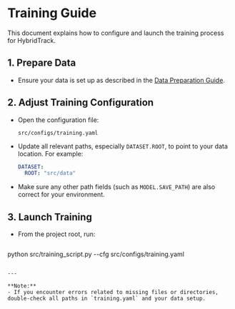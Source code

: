 # Training Guide

This document explains how to configure and launch the training process for HybridTrack.

## 1. Prepare Data

- Ensure your data is set up as described in the [Data Preparation Guide](create_data.md).

## 2. Adjust Training Configuration

- Open the configuration file:
  ```
  src/configs/training.yaml
  ```
- Update all relevant paths, especially `DATASET.ROOT`, to point to your data location. For example:
  ```yaml
  DATASET:
    ROOT: "src/data"
  ```
- Make sure any other path fields (such as `MODEL.SAVE_PATH`) are also correct for your environment.

## 3. Launch Training

- From the project root, run:
  ```bash
python src/training_script.py --cfg src/configs/training.yaml
  ```

---

**Note:**
- If you encounter errors related to missing files or directories, double-check all paths in `training.yaml` and your data setup.

